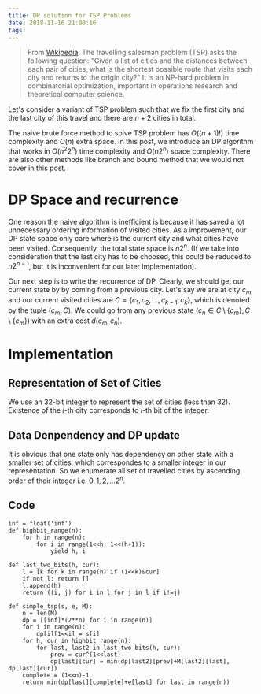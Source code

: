 ```yaml
---
title: DP solution for TSP Problems
date: 2018-11-16 21:00:16
tags:
---
```


> From [Wikipedia](https://en.wikipedia.org/wiki/Travelling_salesman_problem): The travelling salesman problem (TSP) asks the following question: "Given a list of cities and the distances between each pair of cities, what is the shortest possible route that visits each city and returns to the origin city?" It is an NP-hard problem in combinatorial optimization, important in operations research and theoretical computer science. 

Let's consider a variant of TSP problem such that we fix the first city and the last city of this travel and there are $n+2$ cities in total.

The naive brute force method to solve TSP problem has $O((n+1)!)$ time complexity and $O(n)$ extra space. In this post, we introduce an DP algorithm that works in $O(n^2 2^n)$ time complexity and $O(n 2^n)$ space complexity. There are also other methods like branch and bound method that we would not cover in this post.

# DP Space and recurrence
One reason the naive algorithm is inefficient is because it has saved a lot unnecessary ordering information of visited cities. As a improvement, our DP state space only care where is the current city and what cities have been visited. Consequently, the total state space is $n 2^n$. (If we take into consideration that the last city has to be choosed, this could be reduced to $n 2^{n-1}$, but it is inconvenient for our later implementation).

Our next step is to write the recurrence of DP. Clearly, we should get our current state by by coming from a previous city. Let's say we are at city $c_m$ and our current visited cities are $C=\{c_1, c_2,\ldots, c_{k-1}, c_k\}$, which is denoted by the tuple $(c_m, C)$. We could go from any previous state $(c_n\in C\setminus\{c_m\}, C\setminus\{c_m\})$ with an extra cost $d(c_m, c_n)$.


# Implementation
## Representation of Set of Cities
We use an 32-bit integer to represent the set of cities (less than 32). Existence of the $i$-th city corresponds to $i$-th bit of the integer. 

## Data Denpendency and DP update
It is obvious that one state only has dependency on other state with a smaller set of cities, which correspondes to a smaller integer in our representation. So we enumerate all set of travelled cities by ascending order of their integer i.e. $0,1,2,\ldots 2^n$.

## Code
```python3
inf = float('inf')
def highbit_range(n):
    for h in range(n):
        for i in range(1<<h, 1<<(h+1)):
            yield h, i

def last_two_bits(h, cur):
    l = [k for k in range(h) if (1<<k)&cur]
    if not l: return []
    l.append(h)
    return ((i, j) for i in l for j in l if i!=j)

def simple_tsp(s, e, M):
    n = len(M)
    dp = [[inf]*(2**n) for i in range(n)]
    for i in range(n):
        dp[i][1<<i] = s[i]
    for h, cur in highbit_range(n):
        for last, last2 in last_two_bits(h, cur):
            prev = cur^(1<<last)
            dp[last][cur] = min(dp[last2][prev]+M[last2][last], dp[last][cur])
    complete = (1<<n)-1
    return min(dp[last][complete]+e[last] for last in range(n))
```
